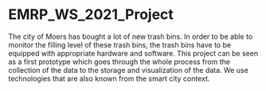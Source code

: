 # EMRP_WS_2021_Project
The city of Moers has bought a lot of new trash bins. In order to be able to monitor the filling level of these trash bins, the trash bins have to be equipped with appropriate hardware and software. This project can be seen as a first prototype which goes through the whole process from the collection of the data to the storage and visualization of the data. We use technologies that are also known from the smart city context.
